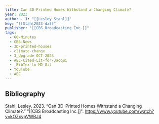 ```yaml
---
title: Can 3D-Printed Homes Withstand a Changing Climate?
year: 2023
author - 1: "[[Lesley Stahl]]"
key: "[[Stahl2023-dx]]"
publisher: "[[CBS Broadcasting Inc.]]"
tags:
  - 60-Minutes
  - CBS-News
  - 3D-printed-houses
  - climate-change
  - 3_Upgrade-OCT-2023
  - AEC-Cited-Lit-for-Jacqui
  - _BibTex-to-MD-Git
  - YouTube
  - AEC
---
```


## Bibliography
Stahl, Lesley. 2023. “Can 3D-Printed Homes Withstand a Changing Climate?.” "[[CBS Broadcasting Inc.]]". https://www.youtube.com/watch?v=kOZxvpVWBJ4